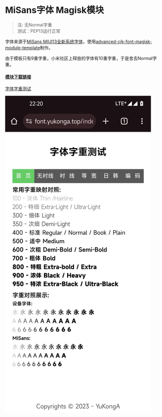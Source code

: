 # MiSans字体 Magisk模块
>注:  无Normal字重<br>
>测试：PEP13运行正常

字体来源于[MiSans MIUI13全新系统字体](https://web.vip.miui.com/page/info/mio/mio/detail?postId=33935854)，使用[advanced-cjk-font-magisk-module-template](https://github.com/lxgw/advanced-cjk-font-magisk-module-template)制作。

由于模板只有9重字重，小米社区上释放的字体有10重字重，于是舍去Normal字重。

#### [模块下载链接](https://github.com/nowcube/MiSansNoNormalMagisk/releases/download/v1.0/MiSansNoNormalMagisk.zip) 


[字体字重测试](https://font.yukonga.top/index.html)

![字体字重测试](./pics/photo_2023-10-24_22-20-54.jpg)


